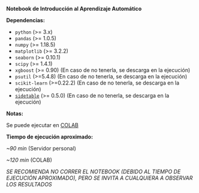 **Notebook de Introducción al Aprendizaje Automático**

**Dependencias:**

* ``python`` (>= 3.x)
* ``pandas`` (>= 1.0.5)
* ``numpy`` (>= 1.18.5)
* ``matplotlib`` (>= 3.2.2)
* ``seaborn`` (>= 0.10.1)
* ``scipy`` (>= 1.4.1)
* ``xgboost`` (>= 0.90) (En caso de no tenerla, se descarga en la ejecución)
* ``psutil`` (>=5.4.8) (En caso de no tenerla, se descarga en la ejecución)
* ``scikit-learn`` (>=0.22.2) (En caso de no tenerla, se descarga en la ejecución)
* [``sidetable``](https://github.com/chris1610/sidetable) (>= 0.5.0) (En caso de no tenerla, se descarga en la ejecución)


**Notas:**

Se puede ejecutar en [COLAB](https://colab.research.google.com/github/Gianuzzi/Ausentismo-DD2020-Final/blob/master/Notebooks/Aprendizaje_Automatico/Practico.ipynb)

**Tiempo de ejecución aproximado:**

_~90 min_ (Servidor personal)

_~120 min_ (COLAB)

_SE RECOMIENDA NO CORRER EL NOTEBOOK (DEBIDO AL TIEMPO DE EJECUCIÓN APROXIMADO), PERO SE INVITA A CUALQUIERA A OBSERVAR LOS RESULTADOS_
